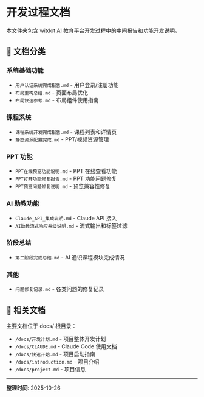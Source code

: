 # 开发过程文档

本文件夹包含 witdot AI 教育平台开发过程中的中间报告和功能开发说明。

## 📁 文档分类

### 系统基础功能
- `用户认证系统完成报告.md` - 用户登录/注册功能
- `布局重构总结.md` - 页面布局优化
- `布局快速参考.md` - 布局组件使用指南

### 课程系统
- `课程系统开发完成报告.md` - 课程列表和详情页
- `静态资源配置完成.md` - PPT/视频资源管理

### PPT 功能
- `PPT在线预览功能说明.md` - PPT 在线查看功能
- `PPT打开功能修复报告.md` - PPT 功能问题修复
- `PPT预览问题修复说明.md` - 预览兼容性修复

### AI 助教功能
- `Claude_API_集成说明.md` - Claude API 接入
- `AI助教流式响应升级说明.md` - 流式输出和标签过滤

### 阶段总结
- `第二阶段完成总结.md` - AI 通识课程模块完成情况

### 其他
- `问题修复记录.md` - 各类问题的修复记录

## 🔗 相关文档

主要文档位于 docs/ 根目录：
- `/docs/开发计划.md` - 项目整体开发计划
- `/docs/CLAUDE.md` - Claude Code 使用文档
- `/docs/快速开始.md` - 项目启动指南
- `/docs/introduction.md` - 项目介绍
- `/docs/project.md` - 项目信息

---

**整理时间**: 2025-10-26
